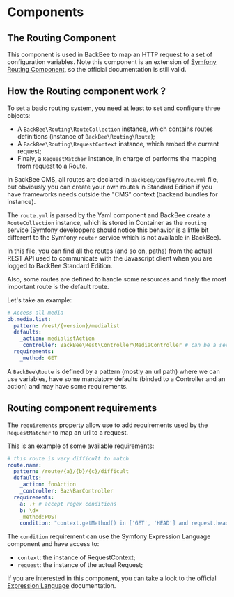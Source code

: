 # Components

## The Routing Component

This component is used in BackBee to map an HTTP request to a set of configuration variables.
Note this component is an extension of [Symfony Routing Component](http://symfony.com/doc/current/components/routing/introduction.html), so the official documentation is
still valid.

## How the Routing component work ?

To set a basic routing system, you need at least to set and configure three objects:

* A ``BackBee\Routing\RouteCollection`` instance, which contains routes definitions (instance of ``BackBee\Routing\Route``);
* A ``BackBee\Routing\RequestContext`` instance, which embed the current request;
* Finaly, a ``RequestMatcher`` instance, in charge of performs the mapping from request to a Route.

In BackBee CMS, all routes are declared in ``BackBee/Config/route.yml`` file, but obviously you can create your own routes in Standard
Edition if you have frameworks needs outside the "CMS" context (backend bundles for instance).

The ``route.yml`` is parsed by the Yaml component and BackBee create a ``RouteCollection`` instance, which is stored in Container as the
``routing`` service (Symfony developpers should notice this behavior is a little bit different to the Symfony ``router`` service which is not available in BackBee).

In this file, you can find all the routes (and so on, paths) from the actual REST API used to communicate with the Javascript client when you are logged to BackBee Standard Edition.

Also, some routes are defined to handle some resources and finaly the most important route is the default route.

Let's take an example:

```yaml
# Access all media
bb.media.list:
  pattern: /rest/{version}/medialist
  defaults:
    _action: medialistAction
    _controller: BackBee\Rest\Controller\MediaController # can be a service definition
  requirements:
    _method: GET
```

A ``BackBee\Route`` is defined by a pattern (mostly an url path) where we can use variables, have some mandatory defaults
(binded to a Controller and an action) and may have some requirements.

## Routing component requirements

The ``requirements`` property allow use to add requirements used by the ``RequestMatcher`` to map an url to a request.

This is an example of some available requirements:

```yaml
# this route is very difficult to match
route.name:
  pattern: /route/{a}/{b}/{c}/difficult
  defaults:
    _action: fooAction
    _controller: Baz\BarController
  requirements:
    a: .+ # accept regex conditions
    b: \d+
    _method:POST
    condition: "context.getMethod() in ['GET', 'HEAD'] and request.headers.get('User-Agent') matches '/firefox/i'" # use the Symfony Expression Language component
```

The ``condition`` requirement can use the Symfony Expression Language component and have access to:
* ``context``: the instance of RequestContext;
* ``request``: the instance of the actual Request;

If you are interested in this component, you can take a look to the official [Expression Language](http://symfony.com/doc/current/components/expression_language/index.html) documentation.
